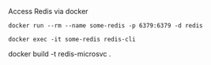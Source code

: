 Access Redis via docker

`docker run --rm --name some-redis -p 6379:6379 -d redis`

`docker exec -it some-redis redis-cli`

docker build -t redis-microsvc .

